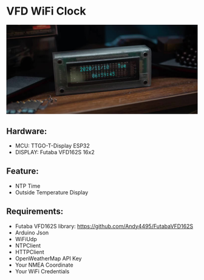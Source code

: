 # VFD WiFi Clock
![](res/demo.jpg)
## Hardware:
- MCU: TTGO-T-Display ESP32
- DISPLAY: Futaba VFD162S 16x2
## Feature:
- NTP Time
- Outside Temperature Display
## Requirements:
- Futaba VFD162S library: https://github.com/Andy4495/FutabaVFD162S
- Arduino Json
- WiFiUdp
- NTPClient
- HTTPClient
- OpenWeatherMap API Key
- Your NMEA Coordinate
- Your WiFi Credentials